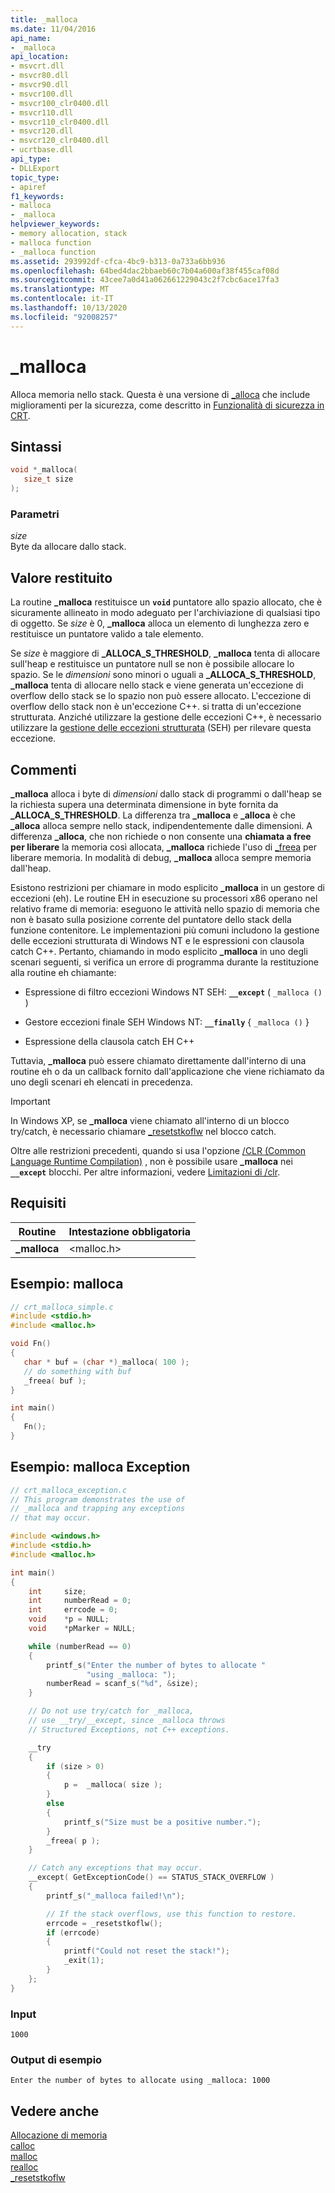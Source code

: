 ```yaml
---
title: _malloca
ms.date: 11/04/2016
api_name:
- _malloca
api_location:
- msvcrt.dll
- msvcr80.dll
- msvcr90.dll
- msvcr100.dll
- msvcr100_clr0400.dll
- msvcr110.dll
- msvcr110_clr0400.dll
- msvcr120.dll
- msvcr120_clr0400.dll
- ucrtbase.dll
api_type:
- DLLExport
topic_type:
- apiref
f1_keywords:
- malloca
- _malloca
helpviewer_keywords:
- memory allocation, stack
- malloca function
- _malloca function
ms.assetid: 293992df-cfca-4bc9-b313-0a733a6bb936
ms.openlocfilehash: 64bed4dac2bbaeb60c7b04a600af38f455caf08d
ms.sourcegitcommit: 43cee7a0d41a062661229043c2f7cbc6ace17fa3
ms.translationtype: MT
ms.contentlocale: it-IT
ms.lasthandoff: 10/13/2020
ms.locfileid: "92008257"
---
```

# <a name="_malloca"></a>_malloca

Alloca memoria nello stack. Questa è una versione di [_alloca](alloca.md) che include miglioramenti per la sicurezza, come descritto in [Funzionalità di sicurezza in CRT](../../c-runtime-library/security-features-in-the-crt.md).

## <a name="syntax"></a>Sintassi

```C
void *_malloca(
   size_t size
);
```

### <a name="parameters"></a>Parametri

*size*<br/>
Byte da allocare dallo stack.

## <a name="return-value"></a>Valore restituito

La routine **_malloca** restituisce un **`void`** puntatore allo spazio allocato, che è sicuramente allineato in modo adeguato per l'archiviazione di qualsiasi tipo di oggetto. Se *size* è 0, **_malloca** alloca un elemento di lunghezza zero e restituisce un puntatore valido a tale elemento.

Se *size* è maggiore di **_ALLOCA_S_THRESHOLD**, **_malloca** tenta di allocare sull'heap e restituisce un puntatore null se non è possibile allocare lo spazio. Se le *dimensioni* sono minori o uguali a **_ALLOCA_S_THRESHOLD**, **_malloca** tenta di allocare nello stack e viene generata un'eccezione di overflow dello stack se lo spazio non può essere allocato. L'eccezione di overflow dello stack non è un'eccezione C++. si tratta di un'eccezione strutturata. Anziché utilizzare la gestione delle eccezioni C++, è necessario utilizzare la [gestione delle eccezioni strutturata](../../cpp/structured-exception-handling-c-cpp.md) (SEH) per rilevare questa eccezione.

## <a name="remarks"></a>Commenti

**_malloca** alloca i byte di *dimensioni* dallo stack di programmi o dall'heap se la richiesta supera una determinata dimensione in byte fornita da **_ALLOCA_S_THRESHOLD**. La differenza tra **_malloca** e **_alloca** è che **_alloca** alloca sempre nello stack, indipendentemente dalle dimensioni. A differenza **_alloca**, che non richiede o non consente una **chiamata a free per liberare** la memoria così allocata, **_malloca** richiede l'uso di [_freea](freea.md) per liberare memoria. In modalità di debug, **_malloca** alloca sempre memoria dall'heap.

Esistono restrizioni per chiamare in modo esplicito **_malloca** in un gestore di eccezioni (eh). Le routine EH in esecuzione su processori x86 operano nel relativo frame di memoria: eseguono le attività nello spazio di memoria che non è basato sulla posizione corrente del puntatore dello stack della funzione contenitore. Le implementazioni più comuni includono la gestione delle eccezioni strutturata di Windows NT e le espressioni con clausola catch C++. Pertanto, chiamando in modo esplicito **_malloca** in uno degli scenari seguenti, si verifica un errore di programma durante la restituzione alla routine eh chiamante:

- Espressione di filtro eccezioni Windows NT SEH: **`__except`** ( `_malloca ()` )

- Gestore eccezioni finale SEH Windows NT: **`__finally`** { `_malloca ()` }

- Espressione della clausola catch EH C++

Tuttavia, **_malloca** può essere chiamato direttamente dall'interno di una routine eh o da un callback fornito dall'applicazione che viene richiamato da uno degli scenari eh elencati in precedenza.

> [!IMPORTANT]
> In Windows XP, se **_malloca** viene chiamato all'interno di un blocco try/catch, è necessario chiamare [_resetstkoflw](resetstkoflw.md) nel blocco catch.

Oltre alle restrizioni precedenti, quando si usa l'opzione [/CLR (Common Language Runtime Compilation)](../../build/reference/clr-common-language-runtime-compilation.md) , non è possibile usare **_malloca** nei **`__except`** blocchi. Per altre informazioni, vedere [Limitazioni di /clr](../../build/reference/clr-restrictions.md).

## <a name="requirements"></a>Requisiti

|Routine|Intestazione obbligatoria|
|-------------|---------------------|
|**_malloca**|\<malloc.h>|

## <a name="example-malloca"></a>Esempio: malloca

```C
// crt_malloca_simple.c
#include <stdio.h>
#include <malloc.h>

void Fn()
{
   char * buf = (char *)_malloca( 100 );
   // do something with buf
   _freea( buf );
}

int main()
{
   Fn();
}
```

## <a name="example-malloca-exception"></a>Esempio: malloca Exception

```C
// crt_malloca_exception.c
// This program demonstrates the use of
// _malloca and trapping any exceptions
// that may occur.

#include <windows.h>
#include <stdio.h>
#include <malloc.h>

int main()
{
    int     size;
    int     numberRead = 0;
    int     errcode = 0;
    void    *p = NULL;
    void    *pMarker = NULL;

    while (numberRead == 0)
    {
        printf_s("Enter the number of bytes to allocate "
                 "using _malloca: ");
        numberRead = scanf_s("%d", &size);
    }

    // Do not use try/catch for _malloca,
    // use __try/__except, since _malloca throws
    // Structured Exceptions, not C++ exceptions.

    __try
    {
        if (size > 0)
        {
            p =  _malloca( size );
        }
        else
        {
            printf_s("Size must be a positive number.");
        }
        _freea( p );
    }

    // Catch any exceptions that may occur.
    __except( GetExceptionCode() == STATUS_STACK_OVERFLOW )
    {
        printf_s("_malloca failed!\n");

        // If the stack overflows, use this function to restore.
        errcode = _resetstkoflw();
        if (errcode)
        {
            printf("Could not reset the stack!");
            _exit(1);
        }
    };
}
```

### <a name="input"></a>Input

```Input
1000
```

### <a name="sample-output"></a>Output di esempio

```Output
Enter the number of bytes to allocate using _malloca: 1000
```

## <a name="see-also"></a>Vedere anche

[Allocazione di memoria](../../c-runtime-library/memory-allocation.md)<br/>
[calloc](calloc.md)<br/>
[malloc](malloc.md)<br/>
[realloc](realloc.md)<br/>
[_resetstkoflw](resetstkoflw.md)<br/>
